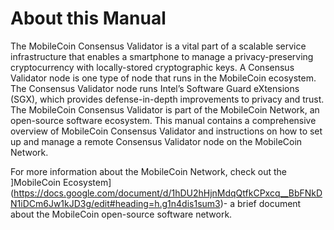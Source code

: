 # About this Manual
The MobileCoin Consensus Validator is a vital part of a scalable service infrastructure that enables a smartphone to manage a privacy-preserving cryptocurrency with locally-stored cryptographic keys. A Consensus Validator node is one type of node that runs in the MobileCoin ecosystem. The Consensus Validator node runs Intel’s Software Guard eXtensions (SGX), which provides defense-in-depth improvements to privacy and trust. The MobileCoin Consensus Validator is part of the MobileCoin Network, an open-source software ecosystem. This manual contains a comprehensive overview of MobileCoin Consensus Validator and instructions on how to set up and manage a remote Consensus Validator node on the MobileCoin Network. 

For more information about the MobileCoin Network, check out the ]MobileCoin Ecosystem] (https://docs.google.com/document/d/1hDU2hHjnMdqQtfkCPxcq__BbFNkDN1iDCm6Jw1kJD3g/edit#heading=h.g1n4dis1sum3)- a brief document about the MobileCoin open-source software network. 
